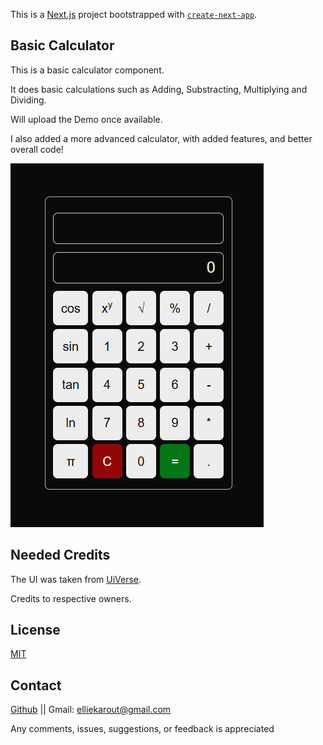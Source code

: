 This is a [Next.js](https://nextjs.org) project bootstrapped with [`create-next-app`](https://nextjs.org/docs/app/api-reference/cli/create-next-app).


## Basic Calculator

This is a basic calculator component.

It does basic calculations such as Adding, Substracting, Multiplying and Dividing.

Will upload the Demo once available.

I also added a more advanced calculator, with added features, and better overall code!

![Componant Picture](public/advDemo.png)

## Needed Credits

The UI was taken from [UiVerse](https://uiverse.io/emmanuelh-dev/jolly-duck-70).

Credits to respective owners.

##  License

[MIT](./License)


## Contact

[Github](https://github.com/elliek17) || Gmail: elliekarout@gmail.com

Any comments, issues, suggestions, or feedback is appreciated